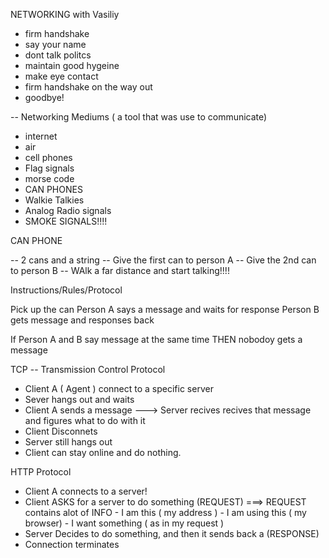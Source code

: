 NETWORKING with Vasiliy

- firm handshake
- say your name
- dont talk politcs
- maintain good hygeine
- make eye contact
- firm handshake on the way out 
- goodbye!

-- Networking Mediums ( a tool that was use to communicate)

- internet
- air
- cell phones
- Flag signals
- morse code
- CAN PHONES
- Walkie Talkies
- Analog Radio signals
- SMOKE SIGNALS!!!!

CAN PHONE

-- 2 cans and a string
-- Give the first can to person A 
-- Give the 2nd can to person B
-- WAlk a far distance and start talking!!!!

Instructions/Rules/Protocol

Pick up the can
Person A says a message and waits for response
Person B gets message and responses back

If Person A and B say message at the same time 
THEN nobodoy gets a message

TCP -- Transmission Control Protocol

 - Client A ( Agent ) connect to a specific server
 - Sever hangs out and waits
 - Client A sends a message ---> Server recives recives that message and figures what to do with it
 - Client Disconnets
 - Server still hangs out
 - Client can stay online and do nothing.


HTTP Protocol 

 - Client A connects to a server!
 - Client ASKS for a server to do something (REQUEST)
   ===> REQUEST contains alot of INFO
        - I am this ( my address )
        - I am using this ( my browser)
        - I want something ( as in my request )
 - Server Decides to do something, and then it sends back a (RESPONSE)
 - Connection terminates

